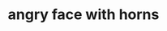 ---
layout: smileys&people
title: angry face with horns
emoji: angry_face_with_horns
permalink: 👿.html
---